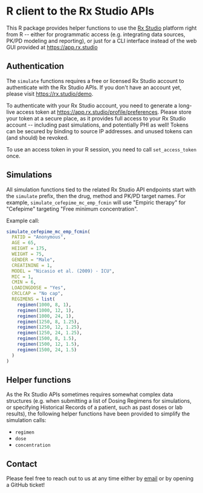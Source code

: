 # R client to the Rx Studio APIs

This R package provides helper functions to use the [Rx Studio](https://rx.studio) platform right from R -- either for programmatic access (e.g. integrating data sources, PK/PD modeling and reporting), or just for a CLI interface instead of the web GUI provided at https://app.rx.studio

## Authentication

The `simulate` functions requires a free or licensed Rx Studio account to authenticate with the Rx Studio APIs. If you don't have an account yet, please visit https://rx.studio/demo.

To authenticate with your Rx Studio account, you need to generate a long-live access token at https://app.rx.studio/profile/preferences. Please store your token at a secure place, as it provides full access to your Rx Studio account -- including past simulations, and potentially PHI as well! Tokens can be secured by binding to source IP addresses. and unused tokens can (and should) be revoked.

To use an access token in your R session, you need to call `set_access_token` once.

## Simulations

All simulation functions tied to the related Rx Studio API endpoints start with the `simulate` prefix, then the drug, method and PK/PD target names. For example, `simulate_cefepime_mc_emp_fcmin` will use "Empiric therapy" for "Cefepime" targeting "Free minimum concentration".

Example call:

```r
simulate_cefepime_mc_emp_fcmin(
  PATID = "Anonymous",
  AGE = 65,
  HEIGHT = 175,
  WEIGHT = 75,
  GENDER = "Male",
  CREATININE = 1,
  MODEL = "Nicasio et al. (2009) - ICU",
  MIC = 1,
  CMIN = 6,
  LOADINGDOSE = "Yes",
  CRCLCAP = "No cap",
  REGIMENS = list(
    regimen(1000, 8, 1),
    regimen(1000, 12, 1),
    regimen(1000, 24, 1),
    regimen(1250, 8, 1.25),
    regimen(1250, 12, 1.25),
    regimen(1250, 24, 1.25),
    regimen(1500, 8, 1.5),
    regimen(1500, 12, 1.5),
    regimen(1500, 24, 1.5)
  )
)
```

## Helper functions

As the Rx Studio APIs sometimes requires somewhat complex data structures (e.g. when submitting a list of Dosing Regimens for simulations, or specifying Historical Records of a patient, such as past doses or lab results), the following helper functions have been provided to simplify the simulation calls:

- `regimen`
- `dose`
- `concentration`

## Contact

Please feel free to reach out to us at any time either by [email](mailto:team@rx.studio) or by opening a GitHub ticket!
